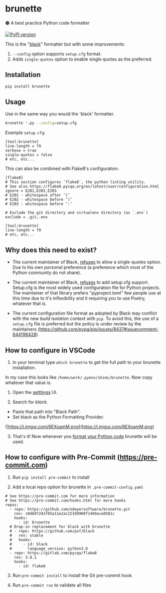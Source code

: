 # brunette

🟤 A best practice Python code formatter

[![PyPI version](https://badge.fury.io/py/brunette.svg)](https://pypi.org/project/brunette/)

This is the "[black](https://github.com/psf/black)" formatter but with some improvements:

1. `--config` option supports `setup.cfg` format.
2. Adds `single-quotes` option to enable single quotes as the preferred.

## Installation

```bash
pip install brunette
```

## Usage

Use in the same way you would the 'black' formatter.

```bash
brunette *.py --config=setup.cfg
```

Example `setup.cfg`:

```
[tool:brunette]
line-length = 79
verbose = true
single-quotes = false
# etc, etc...
```

This can also be combined with Flake8's configuration:

```
[flake8]
# This section configures `flake8`, the python linting utility.
# See also https://flake8.pycqa.org/en/latest/user/configuration.html
ignore = E201,E202,E203
# E201 - whitespace after ‘(‘
# E202 - whitespace before ‘)’
# E203 - whitespace before ‘:’

# Exclude the git directory and virtualenv directory (as `.env`)
exclude = .git,.env

[tool:brunette]
line-length = 79
# etc, etc...
```

## Why does this need to exist?

- The current maintainer of Black, [refuses](https://github.com/psf/black/pull/633#issuecomment-445477386) to allow a single-quotes option. Due to his own *personal* preference (a preference which most of the Python community do not share).

- The current maintainer of Black, [refuses](https://github.com/psf/black/issues/683#issuecomment-542731068) to add setup.cfg support. Setup.cfg is the most widely used configuration file for Python projects. The maintainer of that library prefers "pyproject.toml" few people use at this time due to it's inflexibility and it requiring you to use Poetry, whatever that is.

- The current configuration file format as adopted by Black may conflict with the new _build isolation_ context with `pip`.  To avoid this, the use of a `setup.cfg` file is preferred but the policy is under review by the maintainers (https://github.com/pypa/pip/issues/8437#issuecomment-644196428).

## How to configure in VSCode

1. In your terminal type `which brunette` to get the full path to your brunette installation.

In my case this looks like `/home/work/.pyenv/shims/brunette`. Now copy whatever that value is.

1. Open the [setttings](https://code.visualstudio.com/docs/getstarted/settings#_creating-user-and-workspace-settings) UI.

2. Search for *black*.

- Paste that path into "Black Path".
- Set black as the Python Formatting Provider.

![https://i.imgur.com/6EXoamM.png](https://i.imgur.com/6EXoamM.png)

3. That's it! Now whenever you [format your Python code](https://stackoverflow.com/a/48764668/13405802) brunette will be used.

## How to configure with Pre-Commit (https://pre-commit.com)

1. Run `pip install pre-commit` to install 

2. Add a local repo option for brunette in `.pre-commit-config.yaml`

```
# See https://pre-commit.com for more information
# See https://pre-commit.com/hooks.html for more hooks
repos:
  - repo: https://github.com/odwyersoftware/brunette.git
    rev: c0db97241f05a11e2ac223d9909f1469ace0581c
    hooks:
      - id: brunette
  # Drop-in replacement for black with brunette
  # - repo: https://github.com/psf/black
  #   rev: stable
  #   hooks:
  #     - id: black
  #       language_version: python3.6
  - repo: https://gitlab.com/pycqa/flake8
    rev: 3.8.1
    hooks:
      - id: flake8
```

3. Run `pre-commit install` to install the Git pre-commit hook

3. Run `pre-commit run` to validate all files

